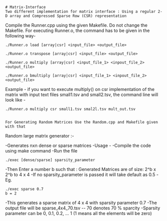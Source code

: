 ~~~~~~~~~~~~~~~~~~~~~~~~~~~~~~~~~~~~~~~~~~~~~~~~~~~~~~~~~~~~~~~~~~~~~~~~~~~~~~~~~~~~~~~
# Matrix-Interface
Two different implementation for matrix interface : Using a regular 2-D array and Compressed Sparse Row (CSR) representation 
~~~~~~~~~~~~~~~~~~~~~~~~~~~~~~~~~~~~~~~~~~~~~~~~~~~~~~~~~~~~~~~~~~~~~~~~~~~~~~~~~~~~~~~

Compile the Runner.cpp using the given Makefile.
Do not change the Makefile.
For executing Runner.o, the command has to be given in the following way-

	./Runner.o load [array|csr] <input_file> <output_file>

	./Runner.o transpose [array|csr] <input_file> <output_file>

	./Runner.o multiply [array|csr] <input_file_1> <inpout_file_2> <output_file>

	./Runner.o bmultiply [array|csr] <input_file_1> <inpout_file_2> <output_file>

Example - if you want to execute multiply() on csr implementation of the matrix with
input text files small1.tsv and small2.tsv, the command line will look like -

	./Runner.o multiply csr small1.tsv smal2l.tsv mult_out.tsv



~~~~~~~~~~~~~~~~~~~~~~~~~~~~~~~~~~~~~~~~~~~~~~~~~~~~~~~~~~~~~~~~~~~~~~~~~~~~~~~~~~~~~~~

For Generating Random Matrices Use the Random.cpp and Makefile given with that

~~~~~~~~~~~~~~~~~~~~~~~~~~~~~~~~~~~~~~~~~~~~~~~~~~~~~~~~~~~~~~~~~~~~~~~~~~~~~~~~~~~~~~~

Random large matrix generator :-

-Generates nxn dense or sparse matrices 
-Usage - 
-Compile the code using make command 
-Run the file

	./exec [dense/sparse] sparsity_parameter

-Then Enter a number b such that 
             : Generated Matrices are of size: 2^b x 2^b to 4 x 4
-If no sparsity_parameter is passed it will take default as 0.5
-Eg.

	./exec sparse 0.7
	b = 2

-This generates a sparse matrix of 4 x 4 with sparsity parameter 0.7
-The output file will be sparse_4x4_70.tsv -- 70 denotes 70 % sparcity
-Sparsity parameter can be 0, 0.1, 0.2, ... 1 (1 means all the elements will be zero)
